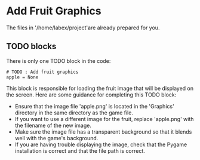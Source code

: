 # Add Fruit Graphics

The files in '/home/labex/project'are already prepared for you.
  
## TODO blocks

There is only one TODO block in the code:

```
# TODO : Add fruit graphics
apple = None
```

This block is responsible for loading the fruit image that will be displayed on the screen. Here are some guidance for completing this TODO block:

* Ensure that the image file 'apple.png' is located in the 'Graphics' directory in the same directory as the game file.
* If you want to use a different image for the fruit, replace 'apple.png' with the filename of the new image.
* Make sure the image file has a transparent background so that it blends well with the game's background.
* If you are having trouble displaying the image, check that the Pygame installation is correct and that the file path is correct.
